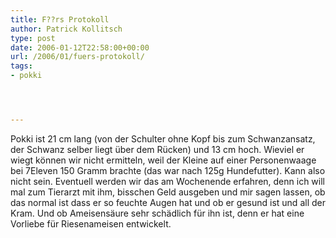 ```yaml
---
title: F??rs Protokoll
author: Patrick Kollitsch
type: post
date: 2006-01-12T22:58:00+00:00
url: /2006/01/fuers-protokoll/
tags:
- pokki




---
```

Pokki ist 21 cm lang (von der Schulter ohne Kopf bis zum Schwanzansatz, der Schwanz selber liegt &uuml;ber dem R&uuml;cken) und 13 cm hoch. Wieviel er wiegt k&ouml;nnen wir nicht ermitteln, weil der Kleine auf einer Personenwaage bei 7Eleven 150 Gramm brachte (das war nach 125g Hundefutter). Kann also nicht sein. Eventuell werden wir das am Wochenende erfahren, denn ich will mal zum Tierarzt mit ihm, bisschen Geld ausgeben und mir sagen lassen, ob das normal ist dass er so feuchte Augen hat und ob er gesund ist und all der Kram. Und ob Ameisens&auml;ure sehr sch&auml;dlich f&uuml;r ihn ist, denn er hat eine Vorliebe f&uuml;r Riesenameisen entwickelt.
